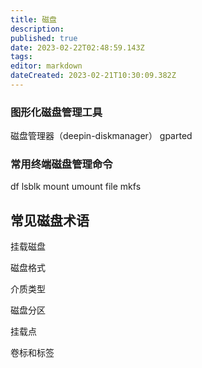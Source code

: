 ```yaml
---
title: 磁盘
description: 
published: true
date: 2023-02-22T02:48:59.143Z
tags: 
editor: markdown
dateCreated: 2023-02-21T10:30:09.382Z
---
```


### 图形化磁盘管理工具

磁盘管理器（deepin-diskmanager）
gparted

### 常用终端磁盘管理命令

df
lsblk
mount
umount
file
mkfs

## 常见磁盘术语

挂载磁盘

磁盘格式

介质类型

磁盘分区

挂载点

卷标和标签

